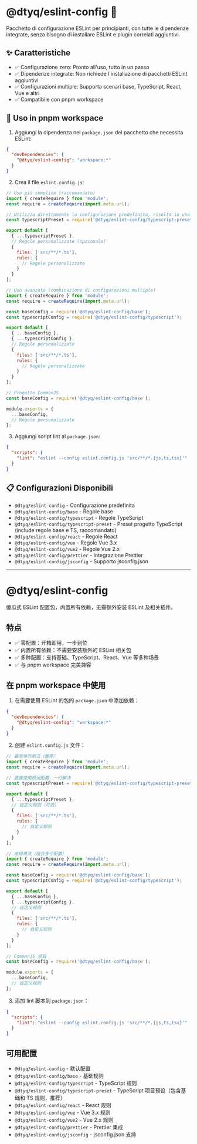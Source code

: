 # @dtyq/eslint-config 🔧

Pacchetto di configurazione ESLint per principianti, con tutte le dipendenze integrate, senza bisogno di installare ESLint e plugin correlati aggiuntivi.

## ✨ Caratteristiche

- ✅ Configurazione zero: Pronto all'uso, tutto in un passo
- ✅ Dipendenze integrate: Non richiede l'installazione di pacchetti ESLint aggiuntivi
- ✅ Configurazioni multiple: Supporta scenari base, TypeScript, React, Vue e altri
- ✅ Compatibile con pnpm workspace

## 🏢 Uso in pnpm workspace

1. Aggiungi la dipendenza nel `package.json` del pacchetto che necessita ESLint:

```json
{
  "devDependencies": {
    "@dtyq/eslint-config": "workspace:*"
  }
}
```

2. Crea il file `eslint.config.js`:

```javascript
// Uso più semplice (raccomandato)
import { createRequire } from 'module';
const require = createRequire(import.meta.url);

// Utilizza direttamente la configurazione predefinita, risolto in una riga
const typescriptPreset = require('@dtyq/eslint-config/typescript-preset');

export default [
  { ...typescriptPreset },
  // Regole personalizzate (opzionale)
  {
    files: ['src/**/*.ts'],
    rules: {
      // Regole personalizzate
    }
  }
];
```

```javascript
// Uso avanzato (combinazione di configurazioni multiple)
import { createRequire } from 'module';
const require = createRequire(import.meta.url);

const baseConfig = require('@dtyq/eslint-config/base');
const typescriptConfig = require('@dtyq/eslint-config/typescript');

export default [
  { ...baseConfig },
  { ...typescriptConfig },
  // Regole personalizzate
  {
    files: ['src/**/*.ts'],
    rules: {
      // Regole personalizzate
    }
  }
];
```

```javascript
// Progetto CommonJS
const baseConfig = require('@dtyq/eslint-config/base');

module.exports = {
  ...baseConfig,
  // Regole personalizzate
};
```

3. Aggiungi script lint al `package.json`:

```json
{
  "scripts": {
    "lint": "eslint --config eslint.config.js 'src/**/*.{js,ts,tsx}'"
  }
}
```

## 📋 Configurazioni Disponibili

- `@dtyq/eslint-config` - Configurazione predefinita
- `@dtyq/eslint-config/base` - Regole base
- `@dtyq/eslint-config/typescript` - Regole TypeScript
- `@dtyq/eslint-config/typescript-preset` - Preset progetto TypeScript (include regole base e TS, raccomandato)
- `@dtyq/eslint-config/react` - Regole React
- `@dtyq/eslint-config/vue` - Regole Vue 3.x
- `@dtyq/eslint-config/vue2` - Regole Vue 2.x
- `@dtyq/eslint-config/prettier` - Integrazione Prettier
- `@dtyq/eslint-config/jsconfig` - Supporto jsconfig.json

---

# @dtyq/eslint-config

傻瓜式 ESLint 配置包，内置所有依赖，无需额外安装 ESLint 及相关插件。

## 特点

- ✅ 零配置：开箱即用，一步到位
- ✅ 内置所有依赖：不需要安装额外的 ESLint 相关包
- ✅ 多种配置：支持基础、TypeScript、React、Vue 等多种场景
- ✅ 与 pnpm workspace 完美兼容

## 在 pnpm workspace 中使用

1. 在需要使用 ESLint 的包的 `package.json` 中添加依赖：

```json
{
  "devDependencies": {
    "@dtyq/eslint-config": "workspace:*"
  }
}
```

2. 创建 `eslint.config.js` 文件：

```javascript
// 最简单的用法（推荐）
import { createRequire } from 'module';
const require = createRequire(import.meta.url);

// 直接使用预设配置，一行解决
const typescriptPreset = require('@dtyq/eslint-config/typescript-preset');

export default [
  { ...typescriptPreset },
  // 自定义规则（可选）
  {
    files: ['src/**/*.ts'],
    rules: {
      // 自定义规则
    }
  }
];
```

```javascript
// 高级用法（组合多个配置）
import { createRequire } from 'module';
const require = createRequire(import.meta.url);

const baseConfig = require('@dtyq/eslint-config/base');
const typescriptConfig = require('@dtyq/eslint-config/typescript');

export default [
  { ...baseConfig },
  { ...typescriptConfig },
  // 自定义规则
  {
    files: ['src/**/*.ts'],
    rules: {
      // 自定义规则
    }
  }
];
```

```javascript
// CommonJS 项目
const baseConfig = require('@dtyq/eslint-config/base');

module.exports = {
  ...baseConfig,
  // 自定义规则
};
```

3. 添加 lint 脚本到 `package.json`：

```json
{
  "scripts": {
    "lint": "eslint --config eslint.config.js 'src/**/*.{js,ts,tsx}'"
  }
}
```

## 可用配置

- `@dtyq/eslint-config` - 默认配置
- `@dtyq/eslint-config/base` - 基础规则
- `@dtyq/eslint-config/typescript` - TypeScript 规则
- `@dtyq/eslint-config/typescript-preset` - TypeScript 项目预设（包含基础和 TS 规则，推荐）
- `@dtyq/eslint-config/react` - React 规则
- `@dtyq/eslint-config/vue` - Vue 3.x 规则
- `@dtyq/eslint-config/vue2` - Vue 2.x 规则
- `@dtyq/eslint-config/prettier` - Prettier 集成
- `@dtyq/eslint-config/jsconfig` - jsconfig.json 支持
